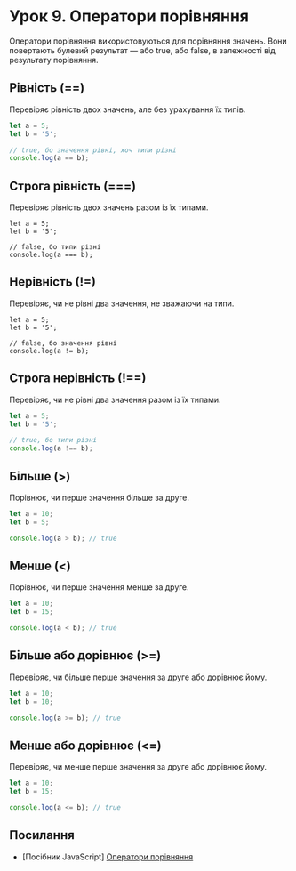 # Урок 9. Оператори порівняння

Оператори порівняння використовуються для порівняння значень. Вони повертають булевий результат — або true, або false, в залежності від результату порівняння.

## Рівність (==)

Перевіряє рівність двох значень, але без урахування їх типів.

```typescript
let a = 5;
let b = '5';

// true, бо значення рівні, хоч типи різні
console.log(a == b);
```

## Строга рівність (===)

Перевіряє рівність двох значень разом із їх типами.

```
let a = 5;
let b = '5';

// false, бо типи різні
console.log(a === b);
```

## Нерівність (!=)

Перевіряє, чи не рівні два значення, не зважаючи на типи.

```
let a = 5;
let b = '5';

// false, бо значення рівні
console.log(a != b);
```

## Строга нерівність (!==)

Перевіряє, чи не рівні два значення разом із їх типами.

```typescript
let a = 5;
let b = '5';

// true, бо типи різні
console.log(a !== b);
```

## Більше (>)

Порівнює, чи перше значення більше за друге.

```typescript
let a = 10;
let b = 5;

console.log(a > b); // true
```

## Менше (<)

Порівнює, чи перше значення менше за друге.

```typescript
let a = 10;
let b = 15;

console.log(a < b); // true
```

## Більше або дорівнює (>=)

Перевіряє, чи більше перше значення за друге або дорівнює йому.

```typescript
let a = 10;
let b = 10;

console.log(a >= b); // true
```

## Менше або дорівнює (<=)

Перевіряє, чи менше перше значення за друге або дорівнює йому.

```typescript
let a = 10;
let b = 15;

console.log(a <= b); // true
```

## Посилання

- [Посібник JavaScript] [Оператори порівняння](https://uk.javascript.info/comparison)